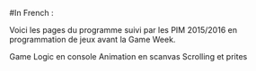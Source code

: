 #In French :

Voici les pages du programme suivi par les PIM 2015/2016 en programmation de jeux avant la Game Week.

Game Logic en console
Animation en scanvas
Scrolling et prites
